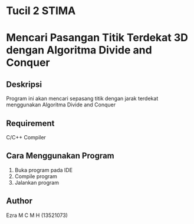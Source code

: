 # Tucil 2 STIMA
# Mencari Pasangan Titik Terdekat 3D dengan Algoritma Divide and Conquer

## Deskripsi
Program ini akan mencari sepasang titik dengan jarak terdekat menggunakan Algoritma Divide and Conquer 

## Requirement
C/C++ Compiler

## Cara Menggunakan Program
1. Buka program pada IDE
2. Compile program
3. Jalankan program

## Author
Ezra M C M H (13521073)

